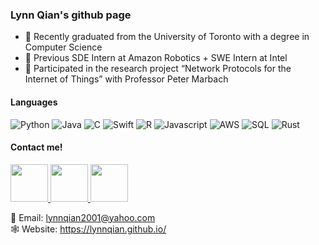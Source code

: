 ### Lynn Qian's github page

<!--
**lynnqian/lynnqian** is a ✨ _special_ ✨ repository because its `README.md` (this file) appears on your GitHub profile.
-->

- :book: Recently graduated from the University of Toronto with a degree in Computer Science
- :briefcase: Previous SDE Intern at Amazon Robotics + SWE Intern at Intel
- :paperclip: Participated in the research project “Network Protocols for the Internet of Things” with Professor Peter Marbach

#### Languages

![Python](https://img.shields.io/badge/Python-green.svg?style=flat-square)
![Java](https://img.shields.io/badge/Java-brightgreen.svg?style=flat-square)
![C](https://img.shields.io/badge/C-yellow.svg?style=flat-square)
![Swift](https://img.shields.io/badge/Swift-blue.svg?style=flat-square)
![R](https://img.shields.io/badge/R-red.svg?style=flat-square)
![Javascript](https://img.shields.io/badge/Javascript-lightgrey.svg?style=flat-square)
![AWS](https://img.shields.io/badge/AWS-orange.svg?style=flat-square)
![SQL](https://img.shields.io/badge/SQL-ff69b4.svg?style=flat-square)
![Rust](https://img.shields.io/badge/Rust-yellowgreen.svg?style=flat-square)

#### Contact me!

<a href="https://www.linkedin.com/in/lynn-qian-0257791bb">
         <img src="https://user-images.githubusercontent.com/33213104/167051909-7b1db387-6298-4b84-92b2-32ac6b37faef.png", width="60", height="60">
</a>
<a href="https://www.instagram.com/lynnn_qian/?hl=en">
         <img src="https://user-images.githubusercontent.com/33213104/167052120-f97f17a3-c62b-4f64-ab81-f6999ee600bf.png", width="60", height="60">
</a>
<a href="https://www.facebook.com/lynnqianyufan">
         <img src="https://user-images.githubusercontent.com/33213104/167063116-335fd36c-d755-4af9-b69a-a60cced39719.png", width="60", height="60">
</a>



:email: Email: lynnqian2001@yahoo.com <br>
:spider_web: Website: https://lynnqian.github.io/
